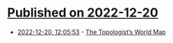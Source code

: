 # [Published on 2022-12-20](index.md)

* [2022-12-20, 12:05:53](https://news.ycombinator.com/item?id=34064764) - [The Topologist’s World Map](https://tafc.space/qna/the-topologists-world-map/)
